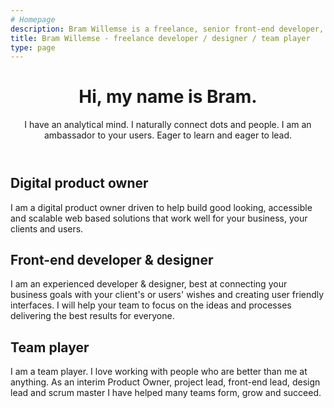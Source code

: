 ```yaml
---
# Homepage
description: Bram Willemse is a freelance, senior front-end developer,  designer and team player in Amsterdam, the Netherlands.
title: Bram Willemse - freelance developer / designer / team player
type: page
---
```


<header class="e-grid-home__header">
  <h1>Hi, my name is Bram.</h1>
  <p>I have an analytical mind. I naturally connect dots and people. I am an ambassador to your users. Eager to learn and eager to lead.</p>
</header>

<article class="e-grid-home__card e-grid-home__card-one">
  <h1>Digital product owner</h1>
  <p>I am a digital product owner driven to help build good looking, accessible and scalable web based solutions that work well for your business, your clients and users.</p>
</article>

<article class="e-grid-home__card e-grid-home__card-two">
  <h1>Front-end developer &amp; designer</h1>
  <p>I am an experienced developer & designer, best at connecting your business goals with your client's or users' wishes and creating user friendly interfaces. I will help your team to focus on the ideas and processes delivering the best results for everyone.
</p>
</article>

<article class="e-grid-home__card e-grid-home__card-three">
  <h1>Team player</h1>
  <p>I am a team player. I love working with people who are better than me at anything. As an interim Product Owner, project lead, front-end lead, design lead and scrum master I have helped many teams form, grow and succeed.</p>
</article>

